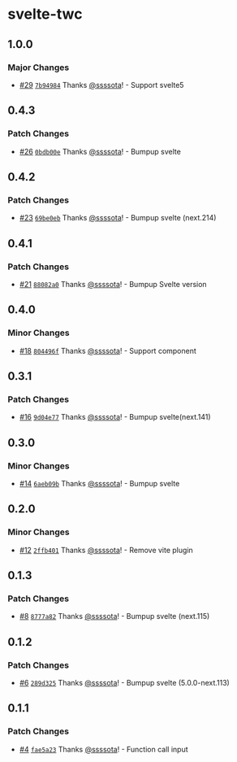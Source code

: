 # svelte-twc

## 1.0.0

### Major Changes

- [#29](https://github.com/ssssota/svelte-twc/pull/29) [`7b94984`](https://github.com/ssssota/svelte-twc/commit/7b949844402f9a1d5e79dd68145f18e6269cba33) Thanks [@ssssota](https://github.com/ssssota)! - Support svelte5

## 0.4.3

### Patch Changes

- [#26](https://github.com/ssssota/svelte-twc/pull/26) [`0bdb00e`](https://github.com/ssssota/svelte-twc/commit/0bdb00e7f5a625ff6941bb41b7bb7ff50ecfc732) Thanks [@ssssota](https://github.com/ssssota)! - Bumpup svelte

## 0.4.2

### Patch Changes

- [#23](https://github.com/ssssota/svelte-twc/pull/23) [`69be0eb`](https://github.com/ssssota/svelte-twc/commit/69be0eb86c296b3801f12a8073e18c223a49055e) Thanks [@ssssota](https://github.com/ssssota)! - Bumpup svelte (next.214)

## 0.4.1

### Patch Changes

- [#21](https://github.com/ssssota/svelte-twc/pull/21) [`88082a0`](https://github.com/ssssota/svelte-twc/commit/88082a0fb792e8dbbe954262b38f1c266258b7b7) Thanks [@ssssota](https://github.com/ssssota)! - Bumpup Svelte version

## 0.4.0

### Minor Changes

- [#18](https://github.com/ssssota/svelte-twc/pull/18) [`804496f`](https://github.com/ssssota/svelte-twc/commit/804496f154cd2d01f83dfb64b890417519d8d5cf) Thanks [@ssssota](https://github.com/ssssota)! - Support component

## 0.3.1

### Patch Changes

- [#16](https://github.com/ssssota/svelte-twc/pull/16) [`9d04e77`](https://github.com/ssssota/svelte-twc/commit/9d04e7773e8d4e4172517a34aed6c3a7cf93842e) Thanks [@ssssota](https://github.com/ssssota)! - Bumpup svelte(next.141)

## 0.3.0

### Minor Changes

- [#14](https://github.com/ssssota/svelte-twc/pull/14) [`6aeb09b`](https://github.com/ssssota/svelte-twc/commit/6aeb09bed959f38b1bcfc75f36ee44344a13109a) Thanks [@ssssota](https://github.com/ssssota)! - Bumpup svelte

## 0.2.0

### Minor Changes

- [#12](https://github.com/ssssota/svelte-twc/pull/12) [`2ffb401`](https://github.com/ssssota/svelte-twc/commit/2ffb401ef043b482f3a2626d496df3d3050023e1) Thanks [@ssssota](https://github.com/ssssota)! - Remove vite plugin

## 0.1.3

### Patch Changes

- [#8](https://github.com/ssssota/svelte-twc/pull/8) [`8777a82`](https://github.com/ssssota/svelte-twc/commit/8777a8216b7faffa2394c6ca0dc82c9dab0ede9c) Thanks [@ssssota](https://github.com/ssssota)! - Bumpup svelte (next.115)

## 0.1.2

### Patch Changes

- [#6](https://github.com/ssssota/svelte-twc/pull/6) [`289d325`](https://github.com/ssssota/svelte-twc/commit/289d325a46535a9fbaf7000383252e44edc0fc06) Thanks [@ssssota](https://github.com/ssssota)! - Bumpup svelte (5.0.0-next.113)

## 0.1.1

### Patch Changes

- [#4](https://github.com/ssssota/svelte-twc/pull/4) [`fae5a23`](https://github.com/ssssota/svelte-twc/commit/fae5a233657d7066c66941b182638ea56be45b9d) Thanks [@ssssota](https://github.com/ssssota)! - Function call input
